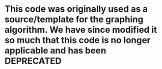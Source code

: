 # This code was originally used as a source/template for the graphing algorithm. We have since modified it so much that this code is no longer applicable and has been DEPRECATED
